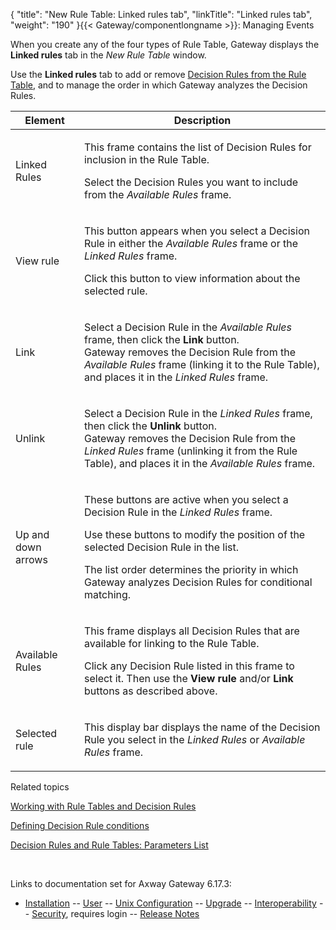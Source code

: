 {
    "title": "New Rule Table: Linked rules tab",
    "linkTitle": "Linked rules tab",
    "weight": "190"
}{{< Gateway/componentlongname  >}}: Managing Events

When you create any of the four types of Rule Table, Gateway displays the **Linked rules** tab in the <span style="font-style: italic;">New Rule Table</span> window.

Use the <span style="font-weight: bold;">Linked rules</span> tab to add or remove [Decision Rules from the Rule Table](../../working_with_decision_rules_cli/decision_rules_rule_tables_parameter_list), and to manage the order in which Gateway analyzes the Decision Rules.

<table>
         
         
         
   
   <thead>
      <tr>
<th class="HeadE-Column1-Header1">Element         </th>
<th class="HeadD-Column1-Header1">Description         </th>
      </tr>
   </thead>
   <tbody>
      <tr>
         <td><p>Linked Rules</p>         </td>
         <td><p>This frame contains the list of Decision Rules for inclusion in the Rule Table.</p>
<p>Select the Decision Rules you want to include from the <span style="font-style: italic;">Available Rules</span> frame.</p>         </td>
      </tr>
      <tr>
         <td><p>View rule</p>         </td>
         <td><p>This button appears when you select a Decision Rule in either the <span style="font-style: italic;">Available Rules</span> frame or the <span style="font-style: italic;">Linked Rules</span> frame.</p>
<p>Click this button to view information about the selected rule.</p>         </td>
      </tr>
      <tr>
         <td><p>Link</p>         </td>
         <td><p>Select a Decision Rule in the <span style="font-style: italic;">Available Rules</span> frame, then click the <span style="font-weight: bold;">Link</span> button.<br />
Gateway removes the Decision Rule from the <span style="font-style: italic;">Available Rules</span> frame (linking it to the Rule Table), and places it in the <span style="font-style: italic;">Linked Rules</span> frame.</p>         </td>
      </tr>
      <tr>
         <td><p>Unlink</p>         </td>
         <td><p>Select a Decision Rule in the <span style="font-style: italic;">Linked Rules</span> frame, then click the <span style="font-weight: bold;">Unlink</span> button.<br />
Gateway removes the Decision Rule from the <span style="font-style: italic;">Linked Rules</span> frame (unlinking it from the Rule Table), and places it in the <span style="font-style: italic;">Available Rules</span> frame.</p>         </td>
      </tr>
      <tr>
         <td><p>Up and down arrows</p>         </td>
         <td><p>These buttons are active when you select a Decision Rule in the <span style="font-style: italic;">Linked Rules</span> frame.</p>
<p>Use these buttons to modify the position of the selected Decision Rule in the list.</p>
<p>The list order determines the priority in which Gateway analyzes Decision Rules for conditional matching.</p>         </td>
      </tr>
      <tr>
         <td><p>Available Rules</p>         </td>
         <td><p>This frame displays all Decision Rules that are available for linking to the Rule Table.</p>
<p>Click any Decision Rule listed in this frame to select it. Then use the <span style="font-weight: bold;">View rule</span> and/or <span style="font-weight: bold;">Link</span> buttons as described above.</p>         </td>
      </tr>
      <tr>
         <td><p>Selected rule</p>         </td>
         <td><p>This display bar displays the name of the Decision Rule you select in the <span style="font-style: italic;">Linked Rules</span> or <span style="font-style: italic;">Available Rules</span> frame.</p>         </td>
      </tr>
   </tbody>
</table>

Related topics

[Working with Rule Tables and Decision Rules](../../working_with_rule_tables_and_decision_rules(gui))

[Defining Decision Rule conditions](../../defining_decision_rule_conditions)

[Decision Rules and Rule Tables: Parameters List](../../working_with_decision_rules_cli/decision_rules_rule_tables_parameter_list)

 

Links to documentation set for Axway Gateway <span class="mc-variable axway_variables.Release_Number variable">6.17.3</span>:

-   [Installation](/bundle/Gateway_6173_InstallationGuide_allOS_en_HTML5/page/Content/start_page.htm) -- [User](/bundle/Gateway_6173_UsersGuide_allOS_en_HTML5/page/Content/start_page.htm) -- [Unix Configuration](/bundle/Gateway_6173_ConfigurationGuide_UNIX_en_HTML5/page/Content/start_page.htm) -- [Upgrade](/bundle/Gateway_6173_UpgradeGuide_allOS_en_HTML5/page/Content/start_page.htm) -- [Interoperability](/bundle/Gateway_6173_InteroperabilityGuide_allOS_en_HTML5/page/Content/start_page.htm) -- [Security](/bundle/Gateway_6173_SecurityGuide_allOS_en_HTML5/page/Content/start_page.htm), requires login -- [Release Notes](/bundle/Gateway_6173_ReleaseNotes_allOS_en_HTML5/page/Content/Gateway_ReleaseNotes_allOS_en.htm)
